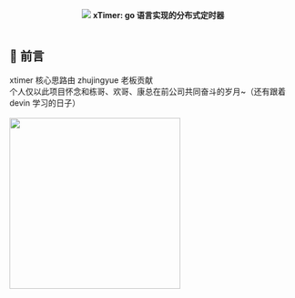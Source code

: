 <p align="center">
<img src="https://github.com/xiaoxuxiansheng/xtimer/blob/main/common/img/xtimer.png" />
<b>xTimer: go 语言实现的分布式定时器</b>
<br/><br/>
</p>

## 📖 前言
xtimer 核心思路由 zhujingyue 老板贡献<br>
个人仅以此项目怀念和栋哥、欢哥、康总在前公司共同奋斗的岁月~（还有跟着 devin 学习的日子）<br/><br/>
<img src="https://github.com/xiaoxuxiansheng/xtimer/blob/main/common/img/hezhao.jpeg" height="300px"/>
